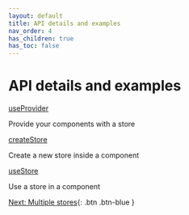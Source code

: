 ```yaml
---
layout: default
title: API details and examples
nav_order: 4
has_children: true
has_toc: false
---
```


# API details and examples

[useProvider](/api/useProvider)

Provide your components with a store

[createStore](/api/createStore)

Create a new store inside a component

[useStore](/api/useStore)

Use a store in a component

[Next: Multiple stores](/multiple-stores){: .btn .btn-blue }
